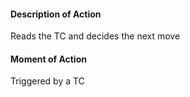 #### Description of Action
Reads the TC and decides the next move
#### Moment of Action
Triggered by a TC 
